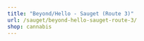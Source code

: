 ```yaml
---
title: "Beyond/Hello - Sauget (Route 3)"
url: /sauget/beyond-hello-sauget-route-3/
shop: cannabis
---
```


